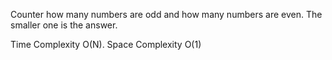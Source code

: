 Counter how many numbers are odd and how many numbers are even.
The smaller one is the answer.


Time Complexity O(N). Space Complexity O(1)